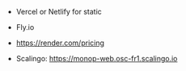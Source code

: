 - Vercel or Netlify for static 

- Fly.io
- https://render.com/pricing
- Scalingo: https://monop-web.osc-fr1.scalingo.io
